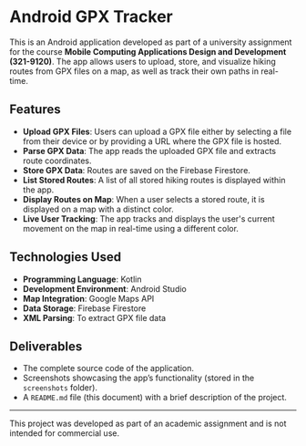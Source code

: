 # Android GPX Tracker

This is an Android application developed as part of a university assignment for the course **Mobile Computing Applications Design and Development (321-9120)**. The app allows users to upload, store, and visualize hiking routes from GPX files on a map, as well as track their own paths in real-time.

## Features
- **Upload GPX Files**: Users can upload a GPX file either by selecting a file from their device or by providing a URL where the GPX file is hosted.
- **Parse GPX Data**: The app reads the uploaded GPX file and extracts route coordinates.
- **Store GPX Data**: Routes are saved  on the Firebase Firestore.
- **List Stored Routes**: A list of all stored hiking routes is displayed within the app.
- **Display Routes on Map**: When a user selects a stored route, it is displayed on a map with a distinct color.
- **Live User Tracking**: The app tracks and displays the user's current movement on the map in real-time using a different color.

## Technologies Used
- **Programming Language**: Kotlin  
- **Development Environment**: Android Studio  
- **Map Integration**: Google Maps API  
- **Data Storage**: Firebase Firestore  
- **XML Parsing**: To extract GPX file data  

## Deliverables
- The complete source code of the application.
- Screenshots showcasing the app’s functionality (stored in the `screenshots` folder).
- A `README.md` file (this document) with a brief description of the project.

---
This project was developed as part of an academic assignment and is not intended for commercial use.

